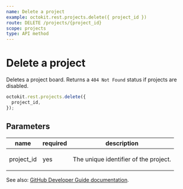 ```yaml
---
name: Delete a project
example: octokit.rest.projects.delete({ project_id })
route: DELETE /projects/{project_id}
scope: projects
type: API method
---
```


# Delete a project

Deletes a project board. Returns a `404 Not Found` status if projects are disabled.

```js
octokit.rest.projects.delete({
  project_id,
});
```

## Parameters

<table>
  <thead>
    <tr>
      <th>name</th>
      <th>required</th>
      <th>description</th>
    </tr>
  </thead>
  <tbody>
    <tr><td>project_id</td><td>yes</td><td>

The unique identifier of the project.

</td></tr>
  </tbody>
</table>

See also: [GitHub Developer Guide documentation](https://docs.github.com/rest/projects/projects#delete-a-project).

